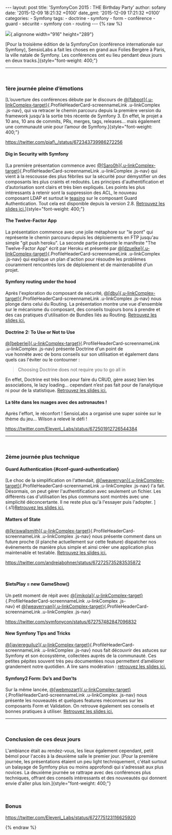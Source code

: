 --- layout: post title: 'SymfonyCon 2015 : THE Birthday Party' author:
sofany date: '2015-12-09 18:21:32 +0100' date\_gmt: '2015-12-09 17:21:32
+0100' categories: - Symfony tags: - doctrine - symfony - form -
conférence - guard - sécurité - symfony con - routing --- {% raw %}

![](http://pariscon2015.symfony.com/bundles/sensiosymfonylive/images/pariscon2015/assets/header.jpg){.alignnone
width="916" height="289"}

[Pour la troisième édition de la SymfonyCon (conférence internationale
sur Symfony), SensioLabs a fait les choses en grand aux Folies Bergère à
Paris, la ville natale de Symfony. Les conférences ont eu lieu pendant
deux jours en deux tracks.]{style="font-weight: 400;"}

------------------------------------------------------------------------

 

### 1ère journée pleine d’émotions

[L’ouverture des conférences débute par le discours
de [@[fabpot]{.u-linkComplex-target}](https://twitter.com/fabpot){.ProfileHeaderCard-screennameLink
.u-linkComplex .js-nav}, qui va retracer le chemin parcouru depuis la
première version du framework jusqu'à la sortie très récente de Symfony
3. En effet, le projet a 10 ans, 10 ans de commits, PRs, merges, tags,
releases… mais également une communauté unie pour l’amour de
Symfony.]{style="font-weight: 400;"}

https://twitter.com/piaf\_/status/672343739986272256

#### Dig in Security with Symfony

[La première présentation commence
avec [@[Saro0h]{.u-linkComplex-target}](https://twitter.com/Saro0h){.ProfileHeaderCard-screennameLink
.u-linkComplex .js-nav} qui vient à la rescousse des plus fébriles sur
la sécurité pour démystifier un des composants les plus craints et
redoutés. Les principes d'authentification et d’autorisation sont clairs
et très bien expliqués. Les points les plus intéressants à retenir sont
la suppression des ACL, le nouveau composant LDAP et surtout le
[teasing](#conf-guard-authentication) sur le composant Guard
Authentication. Tout cela est disponible depuis la version
2.8. [Retrouvez les slides
ici.](https://speakerdeck.com/saro0h/symfonycon-paris-dig-in-security)]{style="font-weight: 400;"}

#### The Twelve-Factor App

La présentation commence avec une jolie métaphore sur "le pont" qui
représente le chemin parcouru depuis les déploiements en FTP jusqu'au
simple "git push heroku". La seconde partie présente le manifeste "The
Twelve-Factor App" écrit par Heroku et présenté
par [@[dzuelke]{.u-linkComplex-target}](https://twitter.com/dzuelke){.ProfileHeaderCard-screennameLink
.u-linkComplex .js-nav} qui explique un plan d'action pour résoudre les
problèmes couramment rencontrés lors de déploiement et de maintenabilité
d'un projet.

#### Symfony routing under the hood

Après l'exploration du composant de
sécurité, [@[dbu]{.u-linkComplex-target}](https://twitter.com/dbu){.ProfileHeaderCard-screennameLink
.u-linkComplex .js-nav} nous plonge dans celui du Routing. La
présentation montre une vue d'ensemble sur le mécanisme du composant,
des conseils toujours bons à prendre et des cas pratiques d'utilisation
de Bundles liés au Routing. [Retrouvez les slides
ici.](http://davidbu.ch/slides/2015-12-03-symfony-routing.html#1)

#### Doctrine 2: To Use or Not to Use

[@[beberlei]{.u-linkComplex-target}](https://twitter.com/beberlei){.ProfileHeaderCard-screennameLink
.u-linkComplex .js-nav} présente Doctrine d'un point de
vue honnête avec de bons conseils sur son utilisation et également dans
quels cas l'éviter ou le contourner :

> Choosing Doctrine does not require you to go all in

En effet, Doctrine est très bon pour faire du CRUD, gère assez bien les
associations, le lazy loading… cependant n’est pas fait pour de
l’analytique ni pour de la statistique. [Retrouvez les slides
ici.](https://qafoo.com/talks/15_12_symfonycon_paris_doctrine2_to_use_or_not_to_use.pdf)

#### La tête dans les nuages avec des astronautes !

Après l'effort, le réconfort ! SensioLabs a organisé une super soirée
sur le thème du jeu... Wilson a relevé le défi !

https://twitter.com/Eleven\_Labs/status/672501912726544384

------------------------------------------------------------------------

 

### 2ème journée plus technique

#### Guard Authentication {#conf-guard-authentication}

[Le choc de la simplification on
l'attendait, [@[weaverryan]{.u-linkComplex-target}](https://twitter.com/weaverryan){.ProfileHeaderCard-screennameLink
.u-linkComplex .js-nav} l'a fait. Désormais, on peut gérer
l'authentification avec seulement un fichier. Les différents cas
d'utilisation les plus communs sont montrés avec une simplicité
déconcertante. Il ne reste plus qu'à l'essayer puis
l'adopter. ]{.s1}[Retrouvez les slides
ici.](http://fr.slideshare.net/weaverryan/guard-authentication-powerful-beautiful-security)

#### Matters of State

[@[kriswallsmith]{.u-linkComplex-target}](https://twitter.com/kriswallsmith){.ProfileHeaderCard-screennameLink
.u-linkComplex .js-nav} nous présente comment dans un future proche (il
planche actuellement sur cette feature) dispatcher nos événements de
manière plus simple et ainsi créer une application plus maintenable et
testable. [Retrouvez les slides
ici.](http://fr.slideshare.net/kriswallsmith/matters-of-state-55843873)

https://twitter.com/andreiabohner/status/672725735283535872

 

#### \$letsPlay = new GameShow()

Un petit moment de répit
avec [@[jmikola]{.u-linkComplex-target}](https://twitter.com/jmikola){.ProfileHeaderCard-screennameLink
.u-linkComplex
.js-nav} et [@[weaverryan]{.u-linkComplex-target}](https://twitter.com/weaverryan){.ProfileHeaderCard-screennameLink
.u-linkComplex .js-nav}

https://twitter.com/symfonycon/status/672757482847096832

#### New Symfony Tips and Tricks

[@[javiereguiluz]{.u-linkComplex-target}](https://twitter.com/javiereguiluz){.ProfileHeaderCard-screennameLink
.u-linkComplex .js-nav} nous fait découvrir des astuces sur Symfony et
son écosystème, collectées auprès de la communauté. Ces petites pépites
souvent très peu documentées nous permettent d’améliorer grandement
notre quotidien. A lire sans modération : [retrouvez les slides
ici.](http://fr.slideshare.net/javier.eguiluz/new-symfony-tips-tricks-symfonycon-paris-2015)

#### Symfony2 Form: Do’s and Don’ts

Sur la même
lancée, [@[webmozart]{.u-linkComplex-target}](https://twitter.com/webmozart){.ProfileHeaderCard-screennameLink
.u-linkComplex .js-nav} nous présente les nouveautés et quelques
features méconnues sur les composants Form et Validation. On retrouve
également ses conseils et bonnes pratiques à utiliser. [Retrouvez les
slides
ici.](https://speakerdeck.com/webmozart/symfony2-forms-dos-and-donts)

------------------------------------------------------------------------

 

### Conclusion de ces deux jours

L'ambiance était au rendez-vous, les lieux également cependant, petit
bémol pour l'accès à la deuxième salle le premier jour. [Pour la
première journée, les présentations étaient un peu light techniquement,
c'était surtout un balayage de Symfony plus ou moins approfondi qui
s'adressait aux plus novices. La deuxième journée se rattrape avec des
conférences plus techniques, offrant des conseils intéressants et des
nouveautés qui donnent envie d'aller plus
loin.]{style="font-weight: 400;"}

 

### Bonus

https://twitter.com/Eleven\_Labs/status/672775123116625920

{% endraw %}
